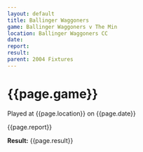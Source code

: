 ```yaml
---
layout: default
title: Ballinger Waggoners
game: Ballinger Waggoners v The Min
location: Ballinger Waggoners CC
date: 
report: 
result: 
parent: 2004 Fixtures
---
```


# {{page.game}}

Played at {{page.location}} on {{page.date}}

{{page.report}}

**Result:** {{page.result}}
